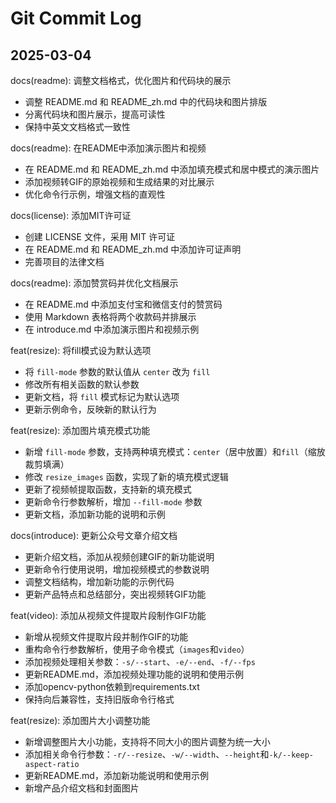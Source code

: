 # Git Commit Log

## 2025-03-04
docs(readme): 调整文档格式，优化图片和代码块的展示

- 调整 README.md 和 README_zh.md 中的代码块和图片排版
- 分离代码块和图片展示，提高可读性
- 保持中英文文档格式一致性

docs(readme): 在README中添加演示图片和视频

- 在 README.md 和 README_zh.md 中添加填充模式和居中模式的演示图片
- 添加视频转GIF的原始视频和生成结果的对比展示
- 优化命令行示例，增强文档的直观性

docs(license): 添加MIT许可证

- 创建 LICENSE 文件，采用 MIT 许可证
- 在 README.md 和 README_zh.md 中添加许可证声明
- 完善项目的法律文档

docs(readme): 添加赞赏码并优化文档展示

- 在 README.md 中添加支付宝和微信支付的赞赏码
- 使用 Markdown 表格将两个收款码并排展示
- 在 introduce.md 中添加演示图片和视频示例

feat(resize): 将fill模式设为默认选项

- 将 `fill-mode` 参数的默认值从 `center` 改为 `fill`
- 修改所有相关函数的默认参数
- 更新文档，将 `fill` 模式标记为默认选项
- 更新示例命令，反映新的默认行为

feat(resize): 添加图片填充模式功能

- 新增 `fill-mode` 参数，支持两种填充模式：`center`（居中放置）和`fill`（缩放裁剪填满）
- 修改 `resize_images` 函数，实现了新的填充模式逻辑
- 更新了视频帧提取函数，支持新的填充模式
- 更新命令行参数解析，增加 `--fill-mode` 参数
- 更新文档，添加新功能的说明和示例

docs(introduce): 更新公众号文章介绍文档

- 更新介绍文档，添加从视频创建GIF的新功能说明
- 更新命令行使用说明，增加视频模式的参数说明
- 调整文档结构，增加新功能的示例代码
- 更新产品特点和总结部分，突出视频转GIF功能

feat(video): 添加从视频文件提取片段制作GIF功能

- 新增从视频文件提取片段并制作GIF的功能
- 重构命令行参数解析，使用子命令模式（`images`和`video`）
- 添加视频处理相关参数：`-s/--start`、`-e/--end`、`-f/--fps`
- 更新README.md，添加视频处理功能的说明和使用示例
- 添加opencv-python依赖到requirements.txt
- 保持向后兼容性，支持旧版命令行格式

feat(resize): 添加图片大小调整功能

- 新增调整图片大小功能，支持将不同大小的图片调整为统一大小
- 添加相关命令行参数：`-r/--resize`、`-w/--width`、`--height`和`-k/--keep-aspect-ratio`
- 更新README.md，添加新功能说明和使用示例
- 新增产品介绍文档和封面图片
